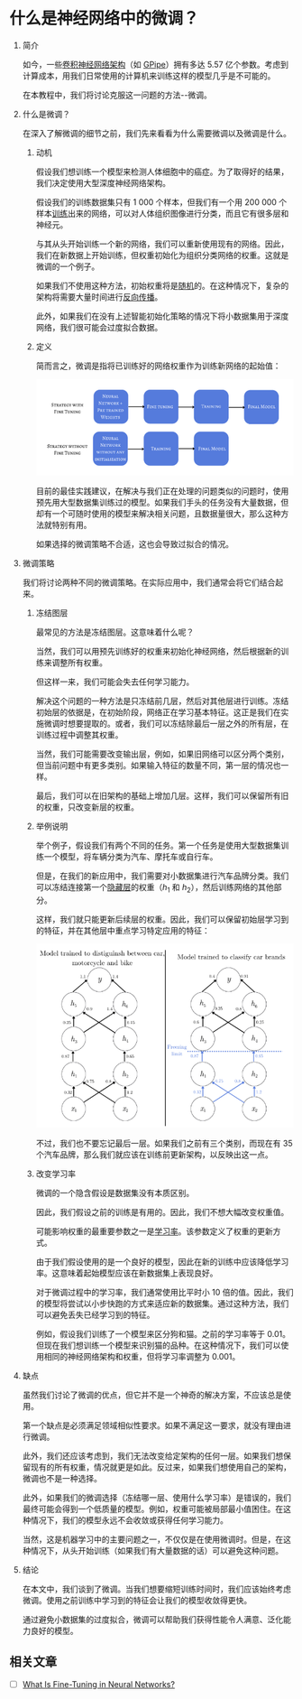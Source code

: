 # 什么是神经网络中的微调？

1. 简介

    如今，一些[卷积神经网络架构](https://www.baeldung.com/cs/ai-convolutional-neural-networks)（如 [GPipe](https://arxiv.org/abs/1811.06965)）拥有多达 5.57 亿个参数。考虑到计算成本，用我们日常使用的计算机来训练这样的模型几乎是不可能的。

    在本教程中，我们将讨论克服这一问题的方法--微调。

2. 什么是微调？

    在深入了解微调的细节之前，我们先来看看为什么需要微调以及微调是什么。

    1. 动机

        假设我们想训练一个模型来检测人体细胞中的癌症。为了取得好的结果，我们决定使用大型深度神经网络架构。

        假设我们的训练数据集只有 1 000 个样本，但我们有一个用 200 000 个样本[训练](https://www.baeldung.com/cs/neural-network-pre-training)出来的网络，可以对人体组织图像进行分类，而且它有很多层和神经元。

        与其从头开始训练一个新的网络，我们可以重新使用现有的网络。因此，我们在新数据上开始训练，但权重初始化为组织分类网络的权重。这就是微调的一个例子。

        如果我们不使用这种方法，初始权重将是[随机](https://www.baeldung.com/cs/ml-neural-network-weights)的。在这种情况下，复杂的架构将需要大量时间进行[反向传播](https://www.baeldung.com/cs/neural-networks-backprop-vs-feedforward)。

        此外，如果我们在没有上述智能初始化策略的情况下将小数据集用于深度网络，我们很可能会过度拟合数据。

    2. 定义

        简而言之，微调是指将已训练好的网络权重作为训练新网络的起始值：

        ![微调](pic/Fine-Tuning.webp)

        目前的最佳实践建议，在解决与我们正在处理的问题类似的问题时，使用预先用大型数据集训练过的模型。如果我们手头的任务没有大量数据，但却有一个可随时使用的模型来解决相关问题，且数据量很大，那么这种方法就特别有用。

        如果选择的微调策略不合适，这也会导致过拟合的情况。

3. 微调策略

    我们将讨论两种不同的微调策略。在实际应用中，我们通常会将它们结合起来。

    1. 冻结图层

        最常见的方法是冻结图层。这意味着什么呢？

        当然，我们可以用预先训练好的权重来初始化神经网络，然后根据新的训练来调整所有权重。

        但这样一来，我们可能会失去任何学习能力。

        解决这个问题的一种方法是只冻结前几层，然后对其他层进行训练。冻结初始层的依据是，在初始阶段，网络正在学习基本特征。这正是我们在实施微调时想要提取的。或者，我们可以冻结除最后一层之外的所有层，在训练过程中调整其权重。

        当然，我们可能需要改变输出层，例如，如果旧网络可以区分两个类别，但当前问题中有更多类别。如果输入特征的数量不同，第一层的情况也一样。

        最后，我们可以在旧架构的基础上增加几层。这样，我们可以保留所有旧的权重，只改变新层的权重。

    2. 举例说明

        举个例子，假设我们有两个不同的任务。第一个任务是使用大型数据集训练一个模型，将车辆分类为汽车、摩托车或自行车。

        但是，在我们的新应用中，我们需要对小数据集进行汽车品牌分类。我们可以冻结连接第一个[隐藏层](https://www.baeldung.com/cs/hidden-layers-neural-network)的权重（$h_{1}$ 和 $h_{2}$），然后训练网络的其他部分。

        这样，我们就只能更新后续层的权重。因此，我们可以保留初始层学习到的特征，并在其他层中重点学习特定应用的特征：

        ![CarMoto](pic/CarMoto.webp)

        不过，我们也不要忘记最后一层。如果我们之前有三个类别，而现在有 35 个汽车品牌，那么我们就应该在训练前更新架构，以反映出这一点。

    3. 改变学习率

        微调的一个隐含假设是数据集没有本质区别。

        因此，我们假设之前的训练是有用的。因此，我们不想大幅改变权重值。

        可能影响权重的最重要参数之一是[学习率](https://www.baeldung.com/cs/ml-learning-rate)。该参数定义了权重的更新方式。

        由于我们假设使用的是一个良好的模型，因此在新的训练中应该降低学习率。这意味着起始模型应该在新数据集上表现良好。

        对于微调过程中的学习率，我们通常使用比平时小 10 倍的值。因此，我们的模型将尝试以小步快跑的方式来适应新的数据集。通过这种方法，我们可以避免丢失已经学习到的特征。

        例如，假设我们训练了一个模型来区分狗和猫。之前的学习率等于 0.01。但现在我们想训练一个模型来识别猫的品种。在这种情况下，我们可以使用相同的神经网络架构和权重，但将学习率调整为 0.001。

4. 缺点

    虽然我们讨论了微调的优点，但它并不是一个神奇的解决方案，不应该总是使用。

    第一个缺点是必须满足领域相似性要求。如果不满足这一要求，就没有理由进行微调。

    此外，我们还应该考虑到，我们无法改变给定架构的任何一层。如果我们想保留现有的所有权重，情况就更是如此。反过来，如果我们想使用自己的架构，微调也不是一种选择。

    此外，如果我们的微调选择（冻结哪一层、使用什么学习率）是错误的，我们最终可能会得到一个低质量的模型。例如，权重可能被局部最小值困住。在这种情况下，我们的模型永远不会收敛或获得任何学习能力。

    当然，这是机器学习中的主要问题之一，不仅仅是在使用微调时。但是，在这种情况下，从头开始训练（如果我们有大量数据的话）可以避免这种问题。

5. 结论

    在本文中，我们谈到了微调。当我们想要缩短训练时间时，我们应该始终考虑微调。使用之前训练中学习到的特征会让我们的模型收敛得更快。

    通过避免小数据集的过度拟合，微调可以帮助我们获得性能令人满意、泛化能力良好的模型。

## 相关文章

- [ ] [What Is Fine-Tuning in Neural Networks?](https://www.baeldung.com/cs/fine-tuning-nn)
